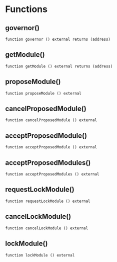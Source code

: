 # Functions

## governor()
`function governor () external returns (address)`



## getModule()
`function getModule () external returns (address)`



## proposeModule()
`function proposeModule () external`



## cancelProposedModule()
`function cancelProposedModule () external`



## acceptProposedModule()
`function acceptProposedModule () external`



## acceptProposedModules()
`function acceptProposedModules () external`



## requestLockModule()
`function requestLockModule () external`



## cancelLockModule()
`function cancelLockModule () external`



## lockModule()
`function lockModule () external`




